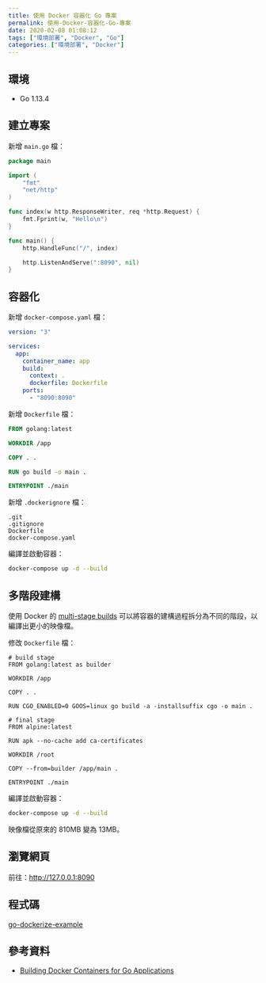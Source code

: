 ```yaml
---
title: 使用 Docker 容器化 Go 專案
permalink: 使用-Docker-容器化-Go-專案
date: 2020-02-08 01:08:12
tags: ["環境部署", "Docker", "Go"]
categories: ["環境部署", "Docker"]
---
```


## 環境

- Go 1.13.4

## 建立專案

新增 `main.go` 檔：

```GO
package main

import (
	"fmt"
	"net/http"
)

func index(w http.ResponseWriter, req *http.Request) {
	fmt.Fprint(w, "Hello\n")
}

func main() {
	http.HandleFunc("/", index)

	http.ListenAndServe(":8090", nil)
}
```

## 容器化

新增 `docker-compose.yaml` 檔：

```YAML
version: "3"

services:
  app:
    container_name: app
    build:
      context: .
      dockerfile: Dockerfile
    ports:
      - "8090:8090"
```

新增 `Dockerfile` 檔：

```DOCKERFILE
FROM golang:latest

WORKDIR /app

COPY . .

RUN go build -o main .

ENTRYPOINT ./main
```

新增 `.dockerignore` 檔：

```ENV
.git
.gitignore
Dockerfile
docker-compose.yaml
```

編譯並啟動容器：

```BASH
docker-compose up -d --build
```

## 多階段建構

使用 Docker 的 [multi-stage builds](https://docs.docker.com/develop/develop-images/multistage-build/) 可以將容器的建構過程拆分為不同的階段，以編譯出更小的映像檔。

修改 `Dockerfile` 檔：

```Docker
# build stage
FROM golang:latest as builder

WORKDIR /app

COPY . .

RUN CGO_ENABLED=0 GOOS=linux go build -a -installsuffix cgo -o main .

# final stage
FROM alpine:latest

RUN apk --no-cache add ca-certificates

WORKDIR /root

COPY --from=builder /app/main .

ENTRYPOINT ./main
```

編譯並啟動容器：

```BASH
docker-compose up -d --build
```

映像檔從原來的 810MB 變為 13MB。

## 瀏覽網頁

前往：<http://127.0.0.1:8090>

## 程式碼

[go-dockerize-example](https://github.com/memochou1993/go-dockerize-example)

## 參考資料

- [Building Docker Containers for Go Applications](https://www.callicoder.com/docker-golang-image-container-example/)
